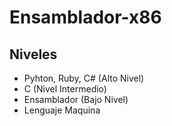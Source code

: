 # Ensamblador-x86
## Niveles 
- Pyhton, Ruby, C# (Alto Nivel)
- C (Nivel Intermedio)
- Ensamblador (Bajo Nivel)
- Lenguaje Maquina

